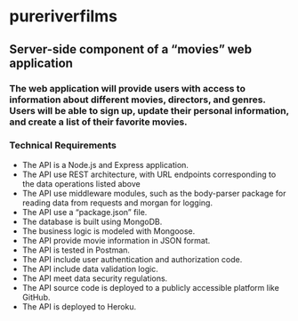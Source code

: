 # pureriverfilms
## Server-side component of a “movies” web application

### The web application will provide users with access to information about different movies, directors, and genres. Users will be able to sign up, update their personal information, and create a list of their favorite movies.

### Technical Requirements
- The API is a Node.js and Express application.
- The API use REST architecture, with URL endpoints corresponding to the data
operations listed above
- The API use middleware modules, such as the body-parser package for
reading data from requests and morgan for logging.
- The API use a “package.json” file.
- The database is built using MongoDB.
- The business logic is modeled with Mongoose.
- The API provide movie information in JSON format.
- The API is tested in Postman.
- The API include user authentication and authorization code.
- The API include data validation logic.
- The API meet data security regulations.
- The API source code is deployed to a publicly accessible platform like GitHub.
- The API is deployed to Heroku.
